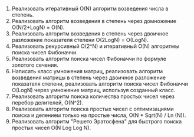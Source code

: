 1. Реализовать итеративный O(N) алгоритм возведения числа в степень.
2. Реализовать алгоритм возведения в степень через домножение O(N/2+LogN) = O(N).
3. Реализовать алгоритм возведения в степень через двоичное разложение показателя степени O(2LogN) = O(LogN).
4. Реализовать рекурсивный O(2^N) и итеративный O(N) алгоритмы поиска чисел Фибоначчи.
5. Реализовать алгоритм поиска чисел Фибоначчи по формуле золотого сечения.  
6. Написать класс умножения матриц, реализовать алгоритм возведения матрицы
     в степень через двоичное разложение показателя степени, реализовать алгоритм 
     поиска чисел Фибоначчи O(LogN) через умножение матриц, используя созданный класс.
7. Реализовать алгоритм поиска количества простых чисел через перебор делителей, O(N^2).
8. Реализовать алгоритм поиска простых чисел с оптимизациями поиска и делением 
   только на простые числа, O(N * Sqrt(N) / Ln (N)).
9. Реализовать алгоритм "Решето Эратосфена" для быстрого поиска простых чисел O(N Log Log N).
